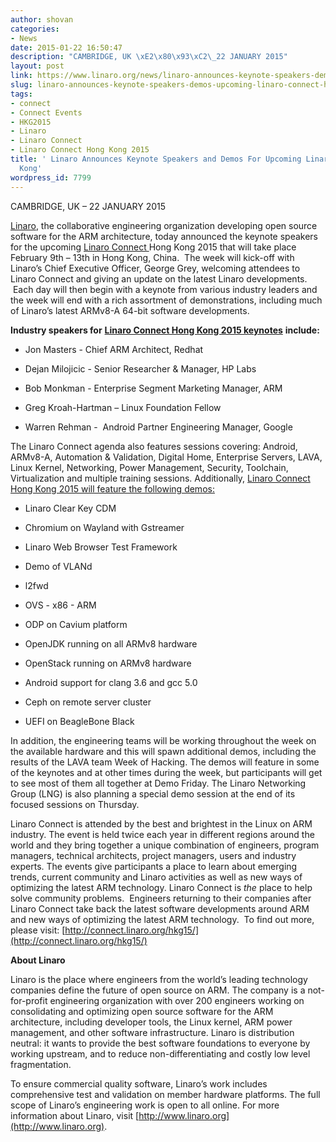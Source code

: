 ```yaml
---
author: shovan
categories:
- News
date: 2015-01-22 16:50:47
description: "CAMBRIDGE, UK \xE2\x80\x93\xC2\_22 JANUARY 2015"
layout: post
link: https://www.linaro.org/news/linaro-announces-keynote-speakers-demos-upcoming-linaro-connect-hong-kong/
slug: linaro-announces-keynote-speakers-demos-upcoming-linaro-connect-hong-kong
tags:
- connect
- Connect Events
- HKG2015
- Linaro
- Linaro Connect
- Linaro Connect Hong Kong 2015
title: ' Linaro Announces Keynote Speakers and Demos For Upcoming Linaro Connect Hong
  Kong'
wordpress_id: 7799
---
```


CAMBRIDGE, UK – 22 JANUARY 2015

[Linaro](http://www.linaro.org/), the collaborative engineering organization developing open source software for the ARM architecture, today announced the keynote speakers for the upcoming [Linaro Connect ](http://connect.linaro.org/hkg15/)Hong Kong 2015 that will take place February 9th – 13th in Hong Kong, China.  The week will kick-off with Linaro’s Chief Executive Officer, George Grey, welcoming attendees to Linaro Connect and giving an update on the latest Linaro developments.  Each day will then begin with a keynote from various industry leaders and the week will end with a rich assortment of demonstrations, including much of Linaro’s latest ARMv8-A 64-bit software developments.

**Industry speakers for** [**Linaro Connect Hong Kong 2015 keynotes**](http://connect.linaro.org/hkg15/) **include:**

  * Jon Masters - Chief ARM Architect, Redhat

  * Dejan Milojicic - Senior Researcher & Manager, HP Labs

  * Bob Monkman - Enterprise Segment Marketing Manager, ARM

  * Greg Kroah-Hartman – Linux Foundation Fellow

  * Warren Rehman -  Android Partner Engineering Manager, Google


The Linaro Connect agenda also features sessions covering: Android, ARMv8-A, Automation & Validation, Digital Home, Enterprise Servers, LAVA, Linux Kernel, Networking, Power Management, Security, Toolchain, Virtualization and multiple training sessions. Additionally, [Linaro Connect Hong Kong 2015 will feature the following demos: ](http://connect.linaro.org/hkg15/demos/)

  * Linaro Clear Key CDM
  
  * Chromium on Wayland with Gstreamer

  * Linaro Web Browser Test Framework

  * Demo of VLANd

  * l2fwd

  * OVS - x86 - ARM

  * ODP on Cavium platform

  * OpenJDK running on all ARMv8 hardware

  * OpenStack running on ARMv8 hardware

  * Android support for clang 3.6 and gcc 5.0

  * Ceph on remote server cluster

  * UEFI on BeagleBone Black


In addition, the engineering teams will be working throughout the week on the available hardware and this will spawn additional demos, including the results of the LAVA team Week of Hacking. The demos will feature in some of the keynotes and at other times during the week, but participants will get to see most of them all together at Demo Friday. The Linaro Networking Group (LNG) is also planning a special demo session at the end of its focused sessions on Thursday.

Linaro Connect is attended by the best and brightest in the Linux on ARM industry. The event is held twice each year in different regions around the world and they bring together a unique combination of engineers, program managers, technical architects, project managers, users and industry experts. The events give participants a place to learn about emerging trends, current community and Linaro activities as well as new ways of optimizing the latest ARM technology. Linaro Connect is _the_ place to help solve community problems.  Engineers returning to their companies after Linaro Connect take back the latest software developments around ARM and new ways of optimizing the latest ARM technology.  To find out more, please visit: [http://connect.linaro.org/hkg15/](http://connect.linaro.org/hkg15/)

**About Linaro**

Linaro is the place where engineers from the world’s leading technology companies define the future of open source on ARM. The company is a not-for-profit engineering organization with over 200 engineers working on consolidating and optimizing open source software for the ARM architecture, including developer tools, the Linux kernel, ARM power management, and other software infrastructure. Linaro is distribution neutral: it wants to provide the best software foundations to everyone by working upstream, and to reduce non-differentiating and costly low level fragmentation.

To ensure commercial quality software, Linaro’s work includes comprehensive test and validation on member hardware platforms. The full scope of Linaro’s engineering work is open to all online. For more information about Linaro, visit [http://www.linaro.org](http://www.linaro.org).